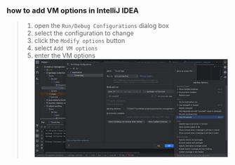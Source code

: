 



### how to add VM options in IntelliJ IDEA
> 1. open the `Run/Debug Configurations` dialog box
> 2. select the configuration to change
> 3. click the `Modify options` button
> 4. select `Add VM options`
> 5. enter the VM options
![add_VM_options_image](./add_VM_options.png)
